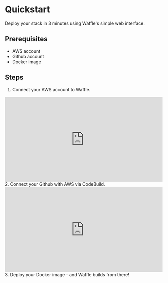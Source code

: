 # Quickstart

Deploy your stack in 3 minutes using Waffle's simple web interface.

## Prerequisites
- AWS account
- Github account
- Docker image

## Steps
1. Connect your AWS account to Waffle.
<div style="position: relative; padding-bottom: 53.75%; height: 0;"><iframe src="https://www.loom.com/embed/e7fb78a27b8a4a9e8878dc16ac36e7ad?sid=a4926680-8708-44bf-807d-f62ff7741c28" frameborder="0" webkitallowfullscreen mozallowfullscreen allowfullscreen style="position: absolute; top: 0; left: 0; width: 100%; height: 100%;"></iframe></div>
2. Connect your Github with AWS via CodeBuild.
<div style="position: relative; padding-bottom: 53.75%; height: 0;"><iframe src="https://www.loom.com/embed/ff42fa8cff9a45bd86ae9bdedcbaa8b9?sid=34d25429-cf34-41ea-b4df-65e85fa5e5b1" frameborder="0" webkitallowfullscreen mozallowfullscreen allowfullscreen style="position: absolute; top: 0; left: 0; width: 100%; height: 100%;"></iframe></div>
3. Deploy your Docker image - and Waffle builds from there!

